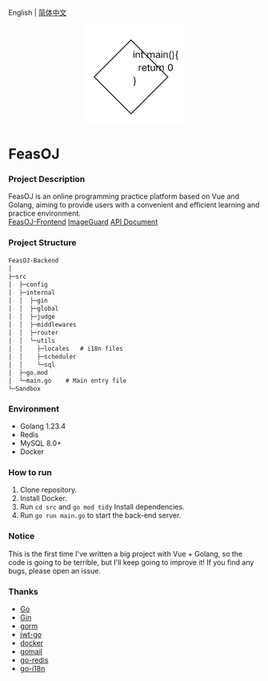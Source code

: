 English | [简体中文](README_CN.md)
<p align="center">
    <a href="https://github.com/ClaretWheel1481/FeasOJ-Backend">
        <img src="public/logo.png" height="200"/>
    </a>
</p>

# FeasOJ
### Project Description
FeasOJ is an online programming practice platform based on Vue and Golang, aiming to provide users with a convenient and efficient learning and practice environment.
<br>
[FeasOJ-Frontend](https://github.com/ClaretWheel1481/FeasOJ)
[ImageGuard](https://github.com/ClaretWheel1481/ImageGuard)
[API Document](https://claret-feasoj.apifox.cn)

### Project Structure
```
FeasOJ-Backend
│ 
├─src
│  ├─config
│  ├─internal
│  │  ├─gin
│  │  ├─global
│  │  ├─judge
│  │  ├─middlewares
│  │  ├─router
│  │  └─utils
│  │    ├─locales   # i18n files
│  │    ├─scheduler
│  │    └─sql
│  ├─go.mod
│  └─main.go    # Main entry file
└─Sandbox
```

### Environment
- Golang 1.23.4
- Redis
- MySQL 8.0+
- Docker

### How to run
1. Clone repository.
2. Install Docker.
3. Run `cd src` and `go mod tidy` Install dependencies.
4. Run `go run main.go` to start the back-end server.

### Notice
This is the first time I've written a big project with Vue + Golang, so the code is going to be terrible, but I'll keep going to improve it!
If you find any bugs, please open an issue.

### Thanks
- [Go](https://github.com/golang/go)
- [Gin](https://github.com/gin-gonic/gin)
- [gorm](https://github.com/go-gorm/gorm)
- [jwt-go](https://github.com/golang-jwt/jwt)
- [docker](https://github.com/moby/moby)
- [gomail](https://github.com/go-gomail/gomail)
- [go-redis](https://github.com/redis/go-redis)
- [go-i18n](https://github.com/nicksnyder/go-i18n)

